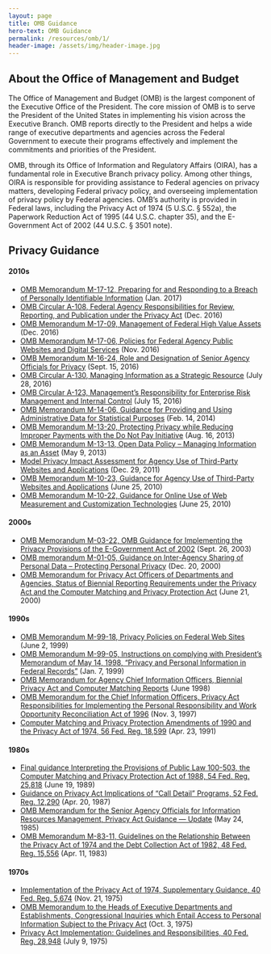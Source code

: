 ```yaml
---
layout: page
title: OMB Guidance
hero-text: OMB Guidance
permalink: /resources/omb/1/
header-image: /assets/img/header-image.jpg
---
```

## About the Office of Management and Budget
The Office of Management and Budget (OMB) is the largest component of the Executive Office of the President. The core mission of OMB is to serve the President of the United States in implementing his vision across the Executive Branch. OMB reports directly to the President and helps a wide range of executive departments and agencies across the Federal Government to execute their programs effectively and implement the commitments and priorities of the President.

OMB, through its Office of Information and Regulatory Affairs (OIRA), has a fundamental role in Executive Branch privacy policy. Among other things, OIRA is responsible for providing assistance to Federal agencies on privacy matters, developing Federal privacy policy, and overseeing implementation of privacy policy by Federal agencies. OMB’s authority is provided in Federal laws, including the Privacy Act of 1974 (5 U.S.C. § 552a), the Paperwork Reduction Act of 1995 (44 U.S.C. chapter 35), and the E-Government Act of 2002 (44 U.S.C. § 3501 note).


## Privacy Guidance
#### 2010s
* [OMB Memorandum M-17-12, Preparing for and Responding to a Breach of Personally Identifiable Information](https://www.whitehouse.gov/sites/whitehouse.gov/files/omb/memoranda/2017/m-17-12_0.pdf) (Jan. 2017)
* [OMB Circular A-108, Federal Agency Responsibilities for Review, Reporting, and Publication under the Privacy Act](https://www.whitehouse.gov/sites/whitehouse.gov/files/omb/circulars/A108/omb_circular_a-108.pdf) (Dec. 2016)
* [OMB Memorandum M-17-09, Management of Federal High Value Assets](https://www.whitehouse.gov/sites/whitehouse.gov/files/omb/memoranda/2017/m-17-09.pdf) (Dec. 2016)
* [OMB Memorandum M-17-06, Policies for Federal Agency Public Websites and Digital Services](https://www.whitehouse.gov/sites/whitehouse.gov/files/omb/memoranda/2017/m-17-06.pdf) (Nov. 2016)
* [OMB Memorandum M-16-24, Role and Designation of Senior Agency Officials for Privacy](https://www.whitehouse.gov/sites/whitehouse.gov/files/omb/memoranda/2016/m_16_24_0.pdf) (Sept. 15, 2016)
* [OMB Circular A-130, Managing Information as a Strategic Resource](https://www.whitehouse.gov/sites/whitehouse.gov/files/omb/circulars/A130/a130revised.pdf) (July 28, 2016)
* [OMB Circular A-123, Management’s Responsibility for Enterprise Risk Management and Internal Control](https://www.whitehouse.gov/sites/whitehouse.gov/files/omb/memoranda/2016/m-16-17.pdf) (July 15, 2016)
* [OMB Memorandum M-14-06, Guidance for Providing and Using Administrative Data for Statistical Purposes](https://www.whitehouse.gov/sites/whitehouse.gov/files/omb/memoranda/2014/m-14-06.pdf) (Feb. 14, 2014)
* [OMB Memorandum M-13-20, Protecting Privacy while Reducing Improper Payments with the Do Not Pay Initiative](https://www.whitehouse.gov/sites/whitehouse.gov/files/omb/memoranda/2013/m-13-20.pdf) (Aug. 16, 2013)
* [OMB Memorandum M-13-13, Open Data Policy – Managing Information as an Asset](https://www.whitehouse.gov/sites/whitehouse.gov/files/omb/memoranda/2013/m-13-13.pdf) (May 9, 2013)
* [Model Privacy Impact Assessment for Agency Use of Third-Party Websites and Applications](https://www.whitehouse.gov/sites/whitehouse.gov/files/omb/inforeg/inforeg/info_policy/model-pia-agency-use-third-party-websites-and-applications.pdf) (Dec. 29, 2011)
* [OMB Memorandum M-10-23, Guidance for Agency Use of Third-Party Websites and Applications](https://www.whitehouse.gov/sites/whitehouse.gov/files/omb/memoranda/2010/m10-23.pdf) (June 25, 2010)
* [OMB Memorandum M-10-22, Guidance for Online Use of Web Measurement and Customization Technologies](https://www.whitehouse.gov/sites/whitehouse.gov/files/omb/memoranda/2010/m10-22.pdf) (June 25, 2010)

#### 2000s
* [OMB Memorandum M-03-22, OMB Guidance for Implementing the Privacy Provisions of the E-Government Act of 2002](https://www.whitehouse.gov/sites/whitehouse.gov/files/omb/memoranda/2003/m03_22.pdf) (Sept. 26, 2003)
* [OMB memorandum M-01-05, Guidance on Inter-Agency Sharing of Personal Data – Protecting Personal Privacy](https://www.whitehouse.gov/sites/whitehouse.gov/files/omb/memoranda/2001/m01_05.pdf) (Dec. 20, 2000)
* [OMB Memorandum for Privacy Act Officers of Departments and Agencies, Status of Biennial Reporting Requirements under the Privacy Act and the Computer Matching and Privacy Protection Act](https://www.whitehouse.gov/sites/whitehouse.gov/files/omb/assets/OMB/inforeg/spotila62100.pdf) (June 21, 2000)

#### 1990s
* [OMB Memorandum M-99-18, Privacy Policies on Federal Web Sites](https://www.whitehouse.gov/sites/whitehouse.gov/files/omb/assets/OMB/inforeg/computer_amendments1991.pdf) (June 2, 1999)
* [OMB Memorandum M-99-05, Instructions on complying with President’s Memorandum of May 14, 1998, “Privacy and Personal Information in Federal Records”](https://www.whitehouse.gov/sites/whitehouse.gov/files/omb/memoranda/1999/m99_05.pdf) (Jan. 7, 1999)
* [OMB Memorandum for Agency Chief Information Officers, Biennial Privacy Act and Computer Matching Reports](https://www.whitehouse.gov/sites/whitehouse.gov/files/omb/inforeg/inforeg/Datacall.pdf) (June 1998)
* [OMB Memorandum for the Chief Information Officers, Privacy Act Responsibilities for Implementing the Personal Responsibility and Work Opportunity Reconciliation Act of 1996](https://www.whitehouse.gov/sites/whitehouse.gov/files/omb/assets/OMB/inforeg/katzen_prwora.pdf) (Nov. 3, 1997)
* [Computer Matching and Privacy Protection Amendments of 1990 and the Privacy Act of 1974, 56 Fed. Reg. 18,599](https://www.whitehouse.gov/sites/whitehouse.gov/files/omb/assets/OMB/inforeg/computer_amendments1991.pdf) (Apr. 23, 1991)

#### 1980s
* [Final guidance Interpreting the Provisions of Public Law 100-503, the Computer Matching and Privacy Protection Act of 1988, 54 Fed. Reg. 25,818](https://www.whitehouse.gov/sites/whitehouse.gov/files/omb/inforeg/inforeg/final_guidance_pl100-503.pdf) (June 19, 1989)
* [Guidance on Privacy Act Implications of “Call Detail” Programs, 52 Fed. Reg. 12,290](https://www.whitehouse.gov/sites/whitehouse.gov/files/omb/assets/OMB/inforeg/guidance_privacy_act.pdf) (Apr. 20, 1987)
* [OMB Memorandum for the Senior Agency Officials for Information Resources Management, Privacy Act Guidance — Update](https://www.whitehouse.gov/sites/whitehouse.gov/files/omb/assets/OMB/inforeg/guidance1985.pdf) (May 24, 1985)
* [OMB Memorandum M-83-11, Guidelines on the Relationship Between the Privacy Act of 1974 and the Debt Collection Act of 1982, 48 Fed. Reg. 15,556](https://www.whitehouse.gov/sites/whitehouse.gov/files/omb/assets/OMB/inforeg/guidance1983.pdf) (Apr. 11, 1983)

#### 1970s
* [Implementation of the Privacy Act of 1974, Supplementary Guidance, 40 Fed. Reg. 5,674](https://www.whitehouse.gov/sites/whitehouse.gov/files/omb/assets/OMB/inforeg/implementation1974.pdf) (Nov. 21, 1975)
* [OMB Memorandum to the Heads of Executive Departments and Establishments, Congressional Inquiries which Entail Access to Personal Information Subject to the Privacy Act](https://www.whitehouse.gov/sites/whitehouse.gov/files/omb/inforeg/inforeg/lynn1975.pdf) (Oct. 3, 1975)
* [Privacy Act Implementation: Guidelines and Responsibilities, 40 Fed. Reg. 28,948](https://www.whitehouse.gov/sites/whitehouse.gov/files/omb/assets/OMB/inforeg/implementation_guidelines.pdf) (July 9, 1975)
 
